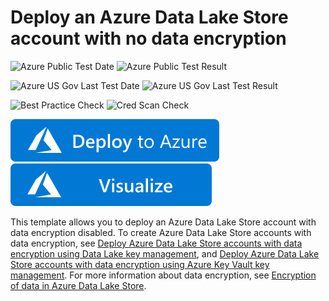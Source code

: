 # Deploy an Azure Data Lake Store account with no data encryption

![Azure Public Test Date](https://azurequickstartsservice.blob.core.windows.net/badges/101-data-lake-store-no-encryption/PublicLastTestDate.svg)
![Azure Public Test Result](https://azurequickstartsservice.blob.core.windows.net/badges/101-data-lake-store-no-encryption/PublicDeployment.svg)

![Azure US Gov Last Test Date](https://azurequickstartsservice.blob.core.windows.net/badges/101-data-lake-store-no-encryption/FairfaxLastTestDate.svg)
![Azure US Gov Last Test Result](https://azurequickstartsservice.blob.core.windows.net/badges/101-data-lake-store-no-encryption/FairfaxDeployment.svg)

![Best Practice Check](https://azurequickstartsservice.blob.core.windows.net/badges/101-data-lake-store-no-encryption/BestPracticeResult.svg)
![Cred Scan Check](https://azurequickstartsservice.blob.core.windows.net/badges/101-data-lake-store-no-encryption/CredScanResult.svg)

[![Deploy To Azure](https://raw.githubusercontent.com/Azure/azure-quickstart-templates/master/1-CONTRIBUTION-GUIDE/images/deploytoazure.svg?sanitize=true)](https://portal.azure.com/#create/Microsoft.Template/uri/https%3A%2F%2Fraw.githubusercontent.com%2FAzure%2Fazure-quickstart-templates%2Fmaster%2F101-data-lake-store-no-encryption%2Fazuredeploy.json)  [![Visualize](https://raw.githubusercontent.com/Azure/azure-quickstart-templates/master/1-CONTRIBUTION-GUIDE/images/visualizebutton.svg?sanitize=true)](http://armviz.io/#/?load=https%3A%2F%2Fraw.githubusercontent.com%2FAzure%2Fazure-quickstart-templates%2Fmaster%2F101-data-lake-store-no-encryption%2Fazuredeploy.json)

This template allows you to deploy an Azure Data Lake Store account with data encryption disabled. To create Azure Data Lake Store accounts with data encryption, see [Deploy Azure Data Lake Store accounts with data encryption using Data Lake key management](https://azure.microsoft.com/resources/templates/101-data-lake-store-encryption-adls/), and [Deploy Azure Data Lake Store accounts with data encryption using Azure Key Vault key management](https://azure.microsoft.com/resources/templates/101-data-lake-store-encryption-key-vault/). For more information about data encryption, see [Encryption of data in Azure Data Lake Store](https://docs.microsoft.com/azure/data-lake-store/data-lake-store-encryption).


